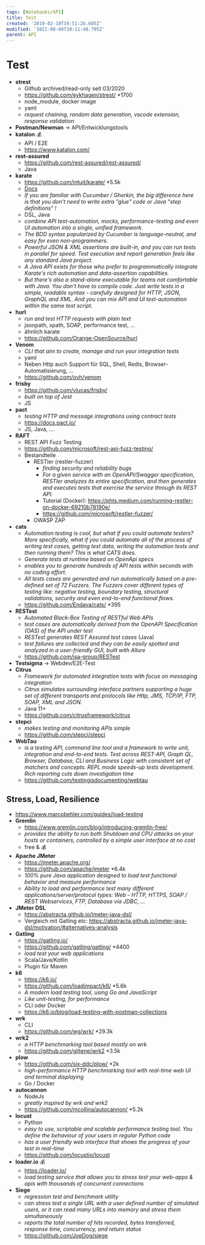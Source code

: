 ```yaml
---
tags: [Notebooks/API]
title: Test
created: '2019-02-10T19:51:26.605Z'
modified: '2021-08-08T10:11:48.795Z'
parent: API
---
```


# Test

- **strest**
  - Github archived/read-only seit 03/2020
  - <https://github.com/eykhagen/strest/> *1700
  - node_module, docker image
  - yaml
  - *request chaining, random data generation, vscode extension, response validation*
- **Postman/Newman** → API/Entwicklungstools
- **katalon** 💰
  - API / E2E
  - <https://www.katalon.com/>
- **rest-assured**
  - <https://github.com/rest-assured/rest-assured/>
  - Java
- **karate**
  - <https://github.com/intuit/karate/> *5.5k
  - [Docs](https://karatelabs.github.io/karate/)
  - *If you are familiar with Cucumber / Gherkin, the big difference here is that you don't need to write extra "glue" code or Java "step definitions" !*
  - DSL, Java
  - *combine API test-automation, mocks, performance-testing and even UI automation into a single, unified framework.*
  - *The BDD syntax popularized by Cucumber is language-neutral, and easy for even non-programmers.*
  - *Powerful JSON & XML assertions are built-in, and you can run tests in parallel for speed. Test execution and report generation feels like any standard Java project.*
  - *A Java API exists for those who prefer to programmatically integrate Karate's rich automation and data-assertion capabilities.*
  - *But there's also a stand-alone executable for teams not comfortable with Java. You don't have to compile code. Just write tests in a simple, readable syntax - carefully designed for HTTP, JSON, GraphQL and XML. And you can mix API and UI test-automation within the same test script.*
- **hurl**
  - *run and test HTTP requests with plain text*
  - jsonpath, xpath, SOAP, performance test, ...
  - ähnlich karate 
  - <https://github.com/Orange-OpenSource/hurl>
- **Venom**
  - *CLI that aim to create, manage and run your integration tests*
  - yaml
  - Neben Http auch Support für SQL, Shell, Redis, Browser-Automatisierung, ...
  - <https://github.com/ovh/venom> 
- **frisby**
  - <https://github.com/vlucas/frisby/>
  - *built on top of Jest*
  - JS
- **pact**
  - *testing HTTP and message integrations using contract tests*
  - <https://docs.pact.io/>
  - JS, Java, ...
- **RAFT**
  - REST API Fuzz Testing
  - <https://github.com/microsoft/rest-api-fuzz-testing/>
  - Bestandteile
    - RESTler (restler-fuzzer)
      - *finding security and reliability bugs*
      - *For a given service with an OpenAPI/Swagger specification, RESTler analyzes its entire specification, and then generates and executes tests that exercise the service through its REST API.*
      - Tutorial (Docker): <https://phts.medium.com/running-restler-on-docker-69210b78190e/>
      - <https://github.com/microsoft/restler-fuzzer/>
    - OWASP ZAP
- **cats**
  - *Automation testing is cool, but what if you could automate testers? More specifically, what if you could automate all of the process of writing test cases, getting test data, writing the automation tests and then running them? This is what CATS does.*
  - *Generate tests at runtime based on OpenApi specs*
  - *enables you to generate hundreds of API tests within seconds with no coding effort.*
  - *All tests cases are generated and run automatically based on a pre-defined set of 72 Fuzzers. The Fuzzers cover different types of testing like: negative testing, boundary testing, structural validations, security and even end-to-end functional flows.*
  - <https://github.com/Endava/cats/> *395
- **RESTest**
  - *Automated Black-Box Testing of RESTful Web APIs*
  - *test cases are automatically derived from the OpenAPI Specification (OAS) of the API under test*
  - *RESTest generates REST Assured test cases* (Java)
  - *test failures are collected and they can be easily spotted and analyzed in a user-friendly GUI, built with Allure*
  - <https://github.com/isa-group/RESTest>
- **Testsigma** -> Webdev/E2E-Test
- **Citrus**
  - *Framework for automated integration tests with focus on messaging integration*
  - *Citrus simulates surrounding interface partners supporting a huge set of different transports and protocols like Http, JMS, TCP/IP, FTP, SOAP, XML and JSON.*
  - Java 11+
  - <https://github.com/citrusframework/citrus>
- **stepci**
  - *makes testing and monitoring APIs simple* 
  - <https://github.com/stepci/stepci>
- **WebTau**
  - *is a testing API, command line tool and a framework to write unit, integration and end-to-end tests. Test across REST-API, Graph QL, Browser, Database, CLI and Business Logic with consistent set of matchers and concepts. REPL mode speeds-up tests development. Rich reporting cuts down investigation time* 
  - <https://github.com/testingisdocumenting/webtau> 


## Stress, Load, Resilience
- <https://www.marcobehler.com/guides/load-testing>
- **Gremlin**
  - <https://www.gremlin.com/blog/introducing-gremlin-free/>
  - *provides the ability to run both Shutdown and CPU attacks on your hosts or containers, controlled by a simple user interface at no cost*
  - free & 💰
- **Apache JMeter**
  - <https://jmeter.apache.org/>
  - <https://github.com/apache/jmeter> *6.4k
  - *100% pure Java application designed to load test functional behavior and measure performance*
  - *Ability to load and performance test many different applications/server/protocol types: Web - HTTP, HTTPS, SOAP / REST Webservices, FTP, Database via JDBC, ...*
- **JMeter DSL**
  - <https://abstracta.github.io/jmeter-java-dsl/>
  - Vergleich mit Gatling etc: <https://abstracta.github.io/jmeter-java-dsl/motivation/#alternatives-analysis>
- **Gatling**
  - <https://gatling.io/>
  - <https://github.com/gatling/gatling/> *4400
  - *load test your web applications*
  - Scala/Java/Kotlin
  - Plugin für Maven
- **k6**
  - <https://k6.io/>
  - <https://github.com/loadimpact/k6/> *5.6k
  - *A modern load testing tool, using Go and JavaScript*
  - *Like unit-testing, for performance*
  - CLI oder Docker
  - https://k6.io/blog/load-testing-with-postman-collections
- **wrk**
  - CLI
  - <https://github.com/wg/wrk/> *29.3k
- **wrk2**
  - *a HTTP benchmarking tool based mostly on wrk* 
  - <https://github.com/giltene/wrk2> *3.5k 
- **plow**
  - <https://github.com/six-ddc/plow/> *2k
  - *high-performance HTTP benchmarking tool with real-time web UI and terminal displaying*
  - Go / Docker
- **autocannon**
  - NodeJs
  - *greatly inspired by wrk and wrk2*
  - <https://github.com/mcollina/autocannon/> *5.2k
- **locust**
  - Python
  - *easy to use, scriptable and scalable performance testing tool. You define the behaviour of your users in regular Python code*
  - *has a user friendly web interface that shows the progress of your test in real-time*
  - <https://github.com/locustio/locust>
- **loader.io** 💰
  - <https://loader.io/>
  - *load testing service that allows you to stress test your web-apps & apis with thousands of concurrent connections*
- **Siege**
  - *regression test and benchmark utility*
  - *can stress test a single URL with a user defined number of simulated users, or it can read many URLs into memory and stress them simultaneously*
  - *reports the total number of hits recorded, bytes transferred, response time, concurrency, and return status*
  - <https://github.com/JoeDog/siege>
